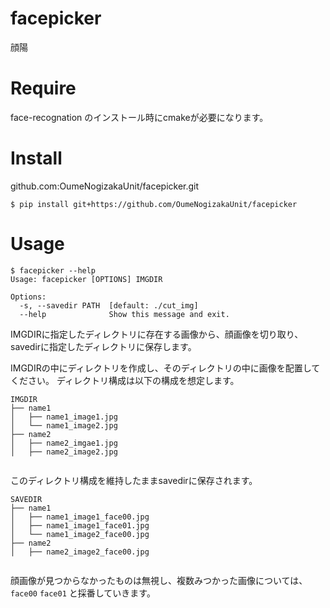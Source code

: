 # facepicker
顔陽

# Require

face-recognation のインストール時にcmakeが必要になります。

# Install

github.com:OumeNogizakaUnit/facepicker.git

```
$ pip install git+https://github.com/OumeNogizakaUnit/facepicker
```

# Usage

```
$ facepicker --help
Usage: facepicker [OPTIONS] IMGDIR

Options:
  -s, --savedir PATH  [default: ./cut_img]
  --help              Show this message and exit.
```

IMGDIRに指定したディレクトリに存在する画像から、顔画像を切り取り、
savedirに指定したディレクトリに保存します。

IMGDIRの中にディレクトリを作成し、そのディレクトリの中に画像を配置してください。
ディレクトリ構成は以下の構成を想定します。

```
IMGDIR
├── name1
│   ├── name1_image1.jpg
│   └── name1_image2.jpg
├── name2
│   ├── name2_imgae1.jpg
│   ├── name2_image2.jpg


```

このディレクトリ構成を維持したままsavedirに保存されます。

```
SAVEDIR
├── name1
│   ├── name1_image1_face00.jpg
│   ├── name1_image1_face01.jpg
│   └── name1_image2_face00.jpg
├── name2
│   ├── name2_image2_face00.jpg


```

顔画像が見つからなかったものは無視し、複数みつかった画像については、`face00` `face01` と採番していきます。
